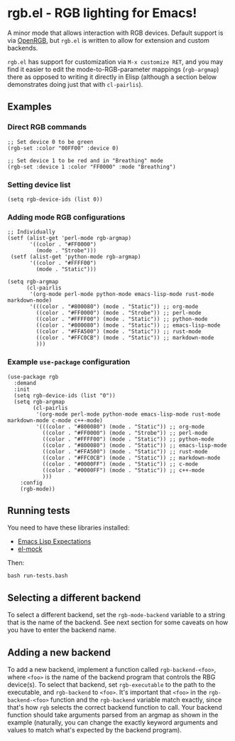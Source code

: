 # rgb.el - RGB lighting for Emacs!
A minor mode that allows interaction with RGB devices. Default support
is via [OpenRGB](https://gitlab.com/CalcProgrammer1/OpenRGB), but
`rgb.el` is written to allow for extension and custom backends.

`rgb.el` has support for customization via `M-x customize RET`, and
you may find it easier to edit the mode-to-RGB-parameter mappings
(`rgb-argmap`) there as opposed to writing it directly in Elisp
(although a section below demonstrates doing just that with
`cl-pairlis`).

## Examples
### Direct RGB commands
```elisp
;; Set device 0 to be green
(rgb-set :color "00FF00" :device 0)

;; Set device 1 to be red and in "Breathing" mode
(rgb-set :device 1 :color "FF0000" :mode "Breathing")
```

### Setting device list
```elisp
(setq rgb-device-ids (list 0))
```

### Adding mode RGB configurations
```elisp
;; Individually
(setf (alist-get 'perl-mode rgb-argmap)
       '((color . "#FF0000")
         (mode . "Strobe")))
 (setf (alist-get 'python-mode rgb-argmap)
       '((color . "#FFFF00")
         (mode . "Static")))
```

```elisp
(setq rgb-argmap
      (cl-pairlis
       '(org-mode perl-mode python-mode emacs-lisp-mode rust-mode markdown-mode)
       '(((color . "#800080") (mode . "Static")) ;; org-mode
         ((color . "#FF0000") (mode . "Strobe")) ;; perl-mode
         ((color . "#FFFF00") (mode . "Static")) ;; python-mode
         ((color . "#800080") (mode . "Static")) ;; emacs-lisp-mode
         ((color . "#FFA500") (mode . "Static")) ;; rust-mode
         ((color . "#FFC0CB") (mode . "Static")) ;; markdown-mode
         )))
```

### Example `use-package` configuration
```elisp
(use-package rgb
  :demand
  :init
  (setq rgb-device-ids (list "0"))
  (setq rgb-argmap
        (cl-pairlis
         '(org-mode perl-mode python-mode emacs-lisp-mode rust-mode markdown-mode c-mode c++-mode)
         '(((color . "#800080") (mode . "Static")) ;; org-mode
           ((color . "#FF0000") (mode . "Strobe")) ;; perl-mode
           ((color . "#FFFF00") (mode . "Static")) ;; python-mode
           ((color . "#800080") (mode . "Static")) ;; emacs-lisp-mode
           ((color . "#FFA500") (mode . "Static")) ;; rust-mode
           ((color . "#FFC0CB") (mode . "Static")) ;; markdown-mode
           ((color . "#0000FF") (mode . "Static")) ;; c-mode
           ((color . "#0000FF") (mode . "Static")) ;; c++-mode
           )))
    :config
    (rgb-mode))
```

## Running tests
You need to have these libraries installed:
- [Emacs Lisp Expectations](https://www.emacswiki.org/emacs/EmacsLispExpectations)
- [el-mock](https://github.com/rejeep/el-mock.el)

Then:

```
bash run-tests.bash
```

## Selecting a different backend
To select a different backend, set the `rgb-mode-backend` variable to
a string that is the name of the backend. See next section for some
caveats on how you have to enter the backend name.

## Adding a new backend
To add a new backend, implement a function called `rgb-backend-<foo>`,
where `<foo>` is the name of the backend program that controls the RBG
device(s). To select that backend, set `rgb-executable` to the path to
the executable, and `rgb-backend` to `<foo>`. It's important that
`<foo>` in the `rgb-backend-<foo>` function and the `rgb-backend`
variable match exactly, since that's how `rgb` selects the correct
backend function to call. Your backend function should take arguments
parsed from an argmap as shown in the example (naturally, you can
change the exactly keyword arguments and values to match what's
expected by the backend program).
